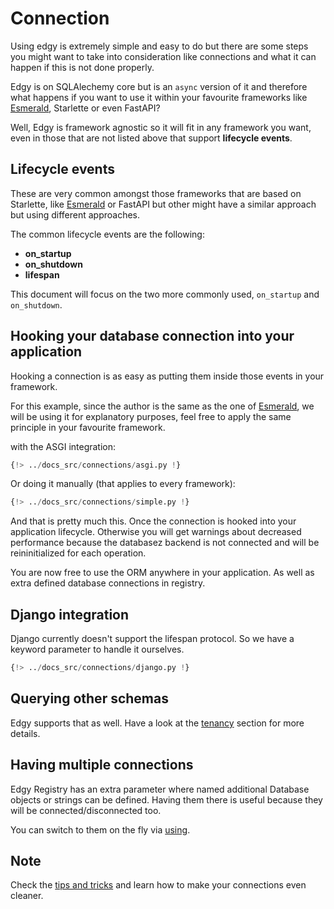 # Connection

Using edgy is extremely simple and easy to do but there are some steps you might want to take
into consideration like connections and what it can happen if this is not done properly.

Edgy is on SQLAlechemy core but is an `async` version of it and therefore what happens if you
want to use it within your favourite frameworks like [Esmerald](https://esmerald.dymmond.com),
Starlette or even FastAPI?

Well, Edgy is framework agnostic so it will fit in any framework you want, even in those that
are not listed above that support **lifecycle events**.

## Lifecycle events

These are very common amongst those frameworks that are based on Starlette, like
[Esmerald](https://esmerald.dymmond.com) or FastAPI but other might have a similar approach but
using different approaches.

The common lifecycle events are the following:

* **on_startup**
* **on_shutdown**
* **lifespan**

This document will focus on the two more commonly used, `on_startup` and `on_shutdown`.

## Hooking your database connection into your application

Hooking a connection is as easy as putting them inside those events in your framework.

For this example, since the author is the same as the one of [Esmerald](https://esmerald.dymmond.com),
we will be using it for explanatory purposes, feel free to apply the same principle in your favourite
framework.

with the ASGI integration:

```python hl_lines="9"
{!> ../docs_src/connections/asgi.py !}
```

Or doing it manually (that applies to every framework):


```python hl_lines="11-12"
{!> ../docs_src/connections/simple.py !}
```

And that is pretty much this. Once the connection is hooked into your application lifecycle.
Otherwise you will get warnings about decreased performance because the databasez backend is not connected and will be
reininitialized for each operation.

You are now free to use the ORM anywhere in your application. As well as extra defined database connections in registry.

## Django integration

Django currently doesn't support the lifespan protocol. So we have a keyword parameter to handle it ourselves.

```python
{!> ../docs_src/connections/django.py !}
```

## Querying other schemas

Edgy supports that as well. Have a look at the [tenancy](./tenancy/edgy.md) section for more details.

## Having multiple connections

Edgy Registry has an extra parameter where named additional Database objects or strings can be defined. Having them there
is useful because they will be connected/disconnected too.

You can switch to them on the fly via [using](./queries/queries.md#selecting-the-database-and-schema).

## Note

Check the [tips and tricks](./tips-and-tricks.md) and learn how to make your connections even cleaner.
